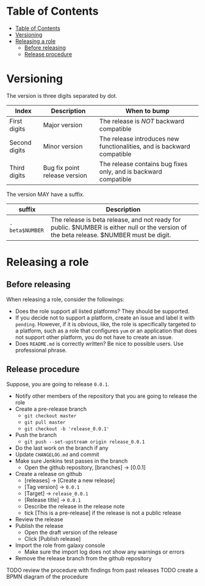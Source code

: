 Table of Contents
=================

  * [Table of Contents](#table-of-contents)
  * [Versioning](#versioning)
  * [Releasing a role](#releasing-a-role)
    * [Before releasing](#before-releasing)
    * [Release procedure](#release-procedure)

# Versioning

The version is three digits separated by dot.

| Index         | Description | When to bump |
|---------------|-------------|--------------|
| First digits  | Major version | The release is _NOT_ backward compatible |
| Second digits | Minor version | The release introduces new functionalities, and is backward compatible |
| Third digits  | Bug fix point release version | The release contains bug fixes only, and is backward compatible |

The version MAY have a suffix.

| suffix | Description |
|--------|-------------|
| `-beta$NUMBER` | The release is beta release, and not ready for public. $NUMBER is either null or the version of the beta release. $NUMBER must be digit.|

# Releasing a role

## Before releasing

When releasing a role, consider the followings:

* Does the role support all listed platforms? They should be supported.
* If you decide not to support a platform, create an issue and label it with
  `pending`. However, if it is obvious, like, the role is specifically targeted
   to a platform, such as a role that configures `yum` or an application that does
   not support other platform, you do not have to create an issue.
* Does `README.md` is correctly written? Be nice to possible users. Use
  professional phrase.

## Release procedure

Suppose, you are going to release `0.0.1`.

* Notify other members of the repository that you are going to release the role
* Create a pre-release branch
    * `git checkout master`
    * `git pull master`
    * `git checkout -b 'release_0.0.1'`
* Push the branch
    * `git push --set-upstream origin release_0.0.1`
* Do the last work on the branch if any
* Update `CHANGELOG.md` and commit
* Make sure Jenkins test passes in the branch
    * Open the github repository, [branches] -> [0.0.1]
* Create a release on github
    * [releases] -> [Create a new release]
    * [Tag version] -> `0.0.1`
    * [Target] -> `release_0.0.1`
    * [Release title] -> `0.0.1`
    * Describe the release in the release note
    * tick [This is a pre-release] if the release is not a public release
* Review the release
* Publish the release
    * Open the draft version of the release
    * Click [Publish release]
* Import the role from galaxy console
    * Make sure the import log does not show any warnings or errors
* Remove the release branch from the github repository

TODO review the procedure with findings from past releases
TODO create a BPMN diagram of the procedure
